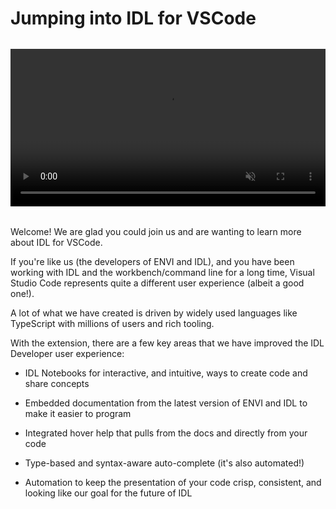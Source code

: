 # Jumping into IDL for VSCode

<div  align="center" style="margin-bottom:2rem;margin-top:2rem;">
  <video controls autoplay loop muted playsinline style="max-width: 720px; width: 100%">
    <source src="/assets/vscode-tiny.mp4" type="video/mp4">
  </video>
</div>

Welcome! We are glad you could join us and are wanting to learn more about IDL for VSCode.

If you're like us (the developers of ENVI and IDL), and you have been working with IDL and the workbench/command line for a long time, Visual Studio Code represents quite a different user experience (albeit a good one!).

A lot of what we have created is driven by widely used languages like TypeScript with millions of users and rich tooling.

With the extension, there are a few key areas that we have improved the IDL Developer user experience:

- IDL Notebooks for interactive, and intuitive, ways to create code and share concepts

- Embedded documentation from the latest version of ENVI and IDL to make it easier to program

- Integrated hover help that pulls from the docs and directly from your code

- Type-based and syntax-aware auto-complete (it's also automated!)

- Automation to keep the presentation of your code crisp, consistent, and looking like our goal for the future of IDL
